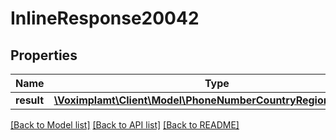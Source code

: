 # InlineResponse20042

## Properties
Name | Type | Description | Notes
------------ | ------------- | ------------- | -------------
**result** | [**\Voximplamt\Client\Model\PhoneNumberCountryRegionInfoType[]**](PhoneNumberCountryRegionInfoType.md) |  | [optional] 

[[Back to Model list]](../README.md#documentation-for-models) [[Back to API list]](../README.md#documentation-for-api-endpoints) [[Back to README]](../README.md)


